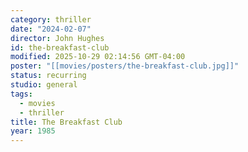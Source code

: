 ```yaml
---
category: thriller
date: "2024-02-07"
director: John Hughes
id: the-breakfast-club
modified: 2025-10-29 02:14:56 GMT-04:00
poster: "[[movies/posters/the-breakfast-club.jpg]]"
status: recurring
studio: general
tags:
  - movies
  - thriller
title: The Breakfast Club
year: 1985
---
```

